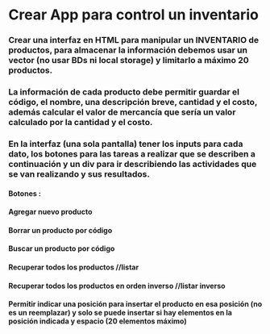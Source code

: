 # Crear App para control un inventario

### Crear una interfaz en HTML para manipular un INVENTARIO de productos, para almacenar la información debemos usar un vector (no usar BDs ni local storage) y limitarlo a máximo 20 productos.

### La información de cada producto debe permitir guardar el código, el nombre, una descripción breve, cantidad y el costo, además calcular el valor de mercancía que sería un valor calculado por la cantidad y el costo.

### En la interfaz (una sola pantalla) tener los inputs para cada dato, los botones para las tareas a realizar que se describen a continuación y un div para ir describiendo las actividades que se van realizando y sus resultados.

#### Botones :
#### Agregar nuevo producto
#### Borrar un producto por código
#### Buscar un producto por código
#### Recuperar todos los productos //listar
#### Recuperar todos los productos en orden inverso //listar inverso
#### Permitir indicar una posición para insertar el producto en esa posición (no es un reemplazar) y solo se puede insertar si hay elementos en la posición indicada y espacio (20 elementos máximo)
